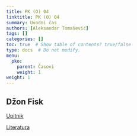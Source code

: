 ```yaml
---
title: PK (O) 04
linktitle: PK (O) 04
summary: Uvodni čas
authors: [Aleksandar Tomašević]
tags: []
categories: []
toc: true  # Show table of contents? true/false
type: docs  # Do not modify.
menu:
  pko:
    parent: Časovi
    weight: 1
weight: 1
---
```



## Džon Fisk

[Upitnik](https://forms.gle/TAH8FHeMhJTJqtA97)

[Literatura](/files/pk-fisk.pdf)